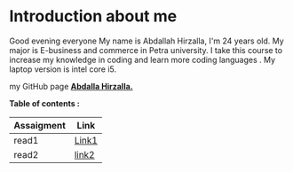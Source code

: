# Introduction about me
Good evening everyone
My name is Abdallah Hirzalla, I'm 24 years old.
My major is E-business and commerce in Petra university.
I take this course to increase my knowledge in coding and learn more coding languages .
My laptop version is intel core i5.

my GitHub page **[Abdalla Hirzalla.](https://github.com/Abdalla-Hirzalla)**

**Table of contents :**

Assaigment|Link
----------|-----
read1     | [Link1](https://replit.com/@AbdallaHirzalla/reading-notes#read1.md)
read2     |[link2](https://replit.com/@AbdallaHirzalla/reading-notes#read2.md)

